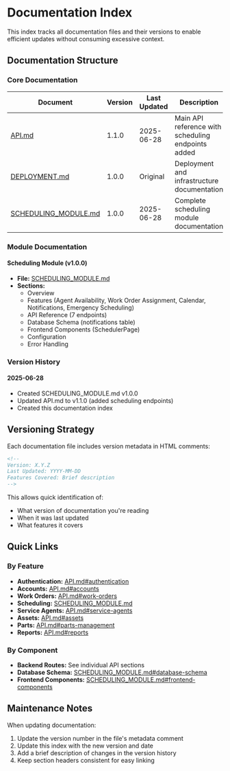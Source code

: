 # Documentation Index

This index tracks all documentation files and their versions to enable efficient updates without consuming excessive context.

## Documentation Structure

### Core Documentation

| Document | Version | Last Updated | Description |
|----------|---------|--------------|-------------|
| [API.md](./API.md) | 1.1.0 | 2025-06-28 | Main API reference with scheduling endpoints added |
| [DEPLOYMENT.md](./DEPLOYMENT.md) | 1.0.0 | Original | Deployment and infrastructure documentation |
| [SCHEDULING_MODULE.md](./SCHEDULING_MODULE.md) | 1.0.0 | 2025-06-28 | Complete scheduling module documentation |

### Module Documentation

#### Scheduling Module (v1.0.0)
- **File:** [SCHEDULING_MODULE.md](./SCHEDULING_MODULE.md)
- **Sections:**
  - Overview
  - Features (Agent Availability, Work Order Assignment, Calendar, Notifications, Emergency Scheduling)
  - API Reference (7 endpoints)
  - Database Schema (notifications table)
  - Frontend Components (SchedulerPage)
  - Configuration
  - Error Handling

### Version History

#### 2025-06-28
- Created SCHEDULING_MODULE.md v1.0.0
- Updated API.md to v1.1.0 (added scheduling endpoints)
- Created this documentation index

## Versioning Strategy

Each documentation file includes version metadata in HTML comments:
```html
<!-- 
Version: X.Y.Z
Last Updated: YYYY-MM-DD
Features Covered: Brief description
-->
```

This allows quick identification of:
- What version of documentation you're reading
- When it was last updated
- What features it covers

## Quick Links

### By Feature
- **Authentication:** [API.md#authentication](./API.md#authentication)
- **Accounts:** [API.md#accounts](./API.md#accounts)
- **Work Orders:** [API.md#work-orders](./API.md#work-orders)
- **Scheduling:** [SCHEDULING_MODULE.md](./SCHEDULING_MODULE.md)
- **Service Agents:** [API.md#service-agents](./API.md#service-agents)
- **Assets:** [API.md#assets](./API.md#assets)
- **Parts:** [API.md#parts-management](./API.md#parts-management)
- **Reports:** [API.md#reports](./API.md#reports)

### By Component
- **Backend Routes:** See individual API sections
- **Database Schema:** [SCHEDULING_MODULE.md#database-schema](./SCHEDULING_MODULE.md#database-schema)
- **Frontend Components:** [SCHEDULING_MODULE.md#frontend-components](./SCHEDULING_MODULE.md#frontend-components)

## Maintenance Notes

When updating documentation:
1. Update the version number in the file's metadata comment
2. Update this index with the new version and date
3. Add a brief description of changes in the version history
4. Keep section headers consistent for easy linking
